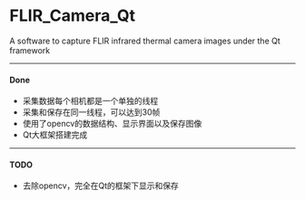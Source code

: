 # FLIR_Camera_Qt
A software to capture FLIR infrared thermal camera images under the Qt framework
***
#### Done
* 采集数据每个相机都是一个单独的线程
* 采集和保存在同一线程，可以达到30帧
* 使用了opencv的数据结构、显示界面以及保存图像
* Qt大框架搭建完成  
***
#### TODO
* 去除opencv，完全在Qt的框架下显示和保存

